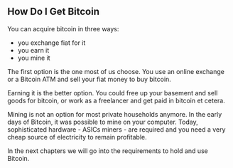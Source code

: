 ## How Do I Get Bitcoin

You can acquire bitcoin in three ways:
* you exchange fiat for it
* you earn it
* you mine it

The first option is the one most of us choose. You use an online exchange or a Bitcoin ATM and sell your fiat money to buy bitcoin.

Earning it is the better option. You could free up your basement and sell goods for bitcoin, or work as a freelancer and get paid in bitcoin et cetera.

Mining is not an option for most private households anymore. In the early days of Bitcoin, it was possible to mine on your computer. Today, sophisticated hardware - ASICs miners - are required and you need a very cheap source of electricity to remain profitable.

In the next chapters we will go into the requirements to hold and use Bitcoin.